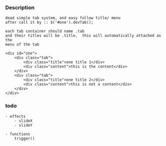 ### Description

    dead simple tab system, and easy follow title/ menu
    after call it by :: $('#one').devTab();

    each tab container should name .tab
    and their titles will be .title,  this will automatically attached as the 
    menu of the tab

    <div id="one">
        <div class="tab">
            <div class="title">one title 1</div>
            <div class="content">this is the content</div>
        </div>
        <div class="tab">
            <div class="title">one title 2</div>
            <div class="content">this is not a content</div>
        </div>
    </div>

### todo
    - effects
        - slideX
        - slideY
    
    - functions
        trigger()
